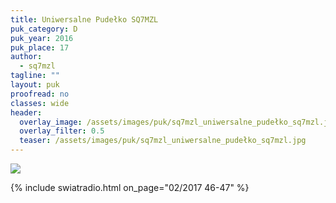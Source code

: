 ```yaml
---
title: Uniwersalne Pudełko SQ7MZL
puk_category: D
puk_year: 2016
puk_place: 17
author: 
  - sq7mzl
tagline: ""
layout: puk
proofread: no
classes: wide
header:
  overlay_image: /assets/images/puk/sq7mzl_uniwersalne_pudełko_sq7mzl.jpg
  overlay_filter: 0.5
  teaser: /assets/images/puk/sq7mzl_uniwersalne_pudełko_sq7mzl.jpg
---
```






 






![](assets/img/work-in-progress.jpg) 


{% include swiatradio.html on_page="02/2017 46-47" %}

 





 


